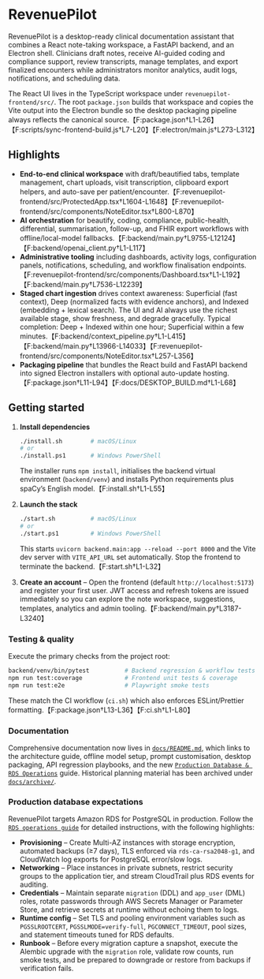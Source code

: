 # RevenuePilot

RevenuePilot is a desktop-ready clinical documentation assistant that
combines a React note-taking workspace, a FastAPI backend, and an
Electron shell. Clinicians draft notes, receive AI-guided coding and
compliance support, review transcripts, manage templates, and export
finalized encounters while administrators monitor analytics, audit logs,
notifications, and scheduling data.

The React UI lives in the TypeScript workspace under
`revenuepilot-frontend/src/`. The root `package.json` builds that
workspace and copies the Vite output into the Electron bundle so the
desktop packaging pipeline always reflects the canonical source.【F:package.json†L1-L26】【F:scripts/sync-frontend-build.js†L7-L20】【F:electron/main.js†L273-L312】

## Highlights

- **End-to-end clinical workspace** with draft/beautified tabs, template
  management, chart uploads, visit transcription, clipboard export
  helpers, and auto-save per patient/encounter.【F:revenuepilot-frontend/src/ProtectedApp.tsx†L1604-L1648】【F:revenuepilot-frontend/src/components/NoteEditor.tsx†L800-L870】
- **AI orchestration** for beautify, coding, compliance, public-health,
  differential, summarisation, follow-up, and FHIR export workflows with
  offline/local-model fallbacks.【F:backend/main.py†L9755-L12124】【F:backend/openai_client.py†L1-L117】
- **Administrative tooling** including dashboards, activity logs,
  configuration panels, notifications, scheduling, and workflow
  finalisation endpoints.【F:revenuepilot-frontend/src/components/Dashboard.tsx†L1-L192】【F:backend/main.py†L7536-L12239】
- **Staged chart ingestion** drives context awareness: Superficial (fast context), Deep (normalized facts with evidence anchors), and Indexed (embedding + lexical search). The UI and AI always use the richest available stage, show freshness, and degrade gracefully. Typical completion: Deep + Indexed within one hour; Superficial within a few minutes.【F:backend/context_pipeline.py†L1-L415】【F:backend/main.py†L13966-L14033】【F:revenuepilot-frontend/src/components/NoteEditor.tsx†L257-L356】
- **Packaging pipeline** that bundles the React build and FastAPI backend
  into signed Electron installers with optional auto-update hosting.【F:package.json†L11-L94】【F:docs/DESKTOP_BUILD.md†L1-L68】

## Getting started

1. **Install dependencies**
   ```bash
   ./install.sh        # macOS/Linux
   # or
   ./install.ps1       # Windows PowerShell
   ```
   The installer runs `npm install`, initialises the backend virtual
   environment (`backend/venv`) and installs Python requirements plus
   spaCy’s English model.【F:install.sh†L1-L55】

2. **Launch the stack**
   ```bash
   ./start.sh          # macOS/Linux
   # or
   ./start.ps1         # Windows PowerShell
   ```
   This starts `uvicorn backend.main:app --reload --port 8000` and the
   Vite dev server with `VITE_API_URL` set automatically. Stop the
   frontend to terminate the backend.【F:start.sh†L1-L32】

3. **Create an account** – Open the frontend (default
   `http://localhost:5173`) and register your first user. JWT access and
   refresh tokens are issued immediately so you can explore the note
   workspace, suggestions, templates, analytics and admin tooling.【F:backend/main.py†L3187-L3240】

### Testing & quality

Execute the primary checks from the project root:

```bash
backend/venv/bin/pytest          # Backend regression & workflow tests
npm run test:coverage            # Frontend unit tests & coverage
npm run test:e2e                 # Playwright smoke tests
```

These match the CI workflow (`ci.sh`) which also enforces ESLint/Prettier
formatting.【F:package.json†L13-L36】【F:ci.sh†L1-L80】

### Documentation

Comprehensive documentation now lives in [`docs/README.md`](docs/README.md),
which links to the architecture guide, offline model setup, prompt
customisation, desktop packaging, API regression playbooks, and the new
[`Production Database & RDS Operations`](docs/RDS_OPERATIONS.md) guide.
Historical planning material has been archived under
[`docs/archive/`](docs/archive).

### Production database expectations

RevenuePilot targets Amazon RDS for PostgreSQL in production. Follow the
[`RDS operations guide`](docs/RDS_OPERATIONS.md) for detailed instructions,
with the following highlights:

- **Provisioning** – Create Multi-AZ instances with storage encryption,
  automated backups (≥7 days), TLS enforced via `rds-ca-rsa2048-g1`, and
  CloudWatch log exports for PostgreSQL error/slow logs.
- **Networking** – Place instances in private subnets, restrict security
  groups to the application tier, and stream CloudTrail plus RDS events for
  auditing.
- **Credentials** – Maintain separate `migration` (DDL) and `app_user`
  (DML) roles, rotate passwords through AWS Secrets Manager or Parameter
  Store, and retrieve secrets at runtime without echoing them to logs.
- **Runtime config** – Set TLS and pooling environment variables such as
  `PGSSLROOTCERT`, `PGSSLMODE=verify-full`, `PGCONNECT_TIMEOUT`, pool sizes,
  and statement timeouts tuned for RDS defaults.
- **Runbook** – Before every migration capture a snapshot, execute the
  Alembic upgrade with the `migration` role, validate row counts, run smoke
  tests, and be prepared to downgrade or restore from backups if
  verification fails.
